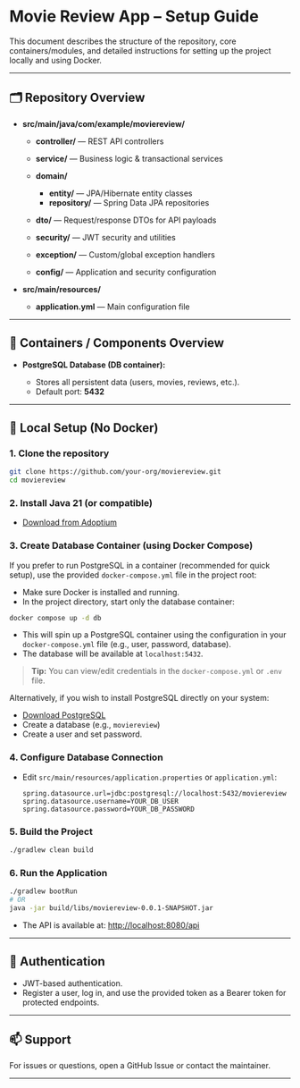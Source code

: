 # Movie Review App – Setup Guide

This document describes the structure of the repository, core containers/modules, and detailed instructions for setting up the project locally and using Docker.

---

## 🗂️ Repository Overview

* **src/main/java/com/example/moviereview/**

  * **controller/** — REST API controllers
  * **service/** — Business logic & transactional services
  * **domain/**

    * **entity/** — JPA/Hibernate entity classes
    * **repository/** — Spring Data JPA repositories
  * **dto/** — Request/response DTOs for API payloads
  * **security/** — JWT security and utilities
  * **exception/** — Custom/global exception handlers
  * **config/** — Application and security configuration
* **src/main/resources/**

  * **application.yml** — Main configuration file

---

## 🐳 Containers / Components Overview

* **PostgreSQL Database (DB container):**

  * Stores all persistent data (users, movies, reviews, etc.).
  * Default port: **5432**

---

## 🚀 Local Setup (No Docker)

### 1. **Clone the repository**

```bash
git clone https://github.com/your-org/moviereview.git
cd moviereview
```

### 2. **Install Java 21 (or compatible)**

* [Download from Adoptium](https://adoptium.net/temurin/releases/?version=21)

### 3. **Create Database Container (using Docker Compose)**

If you prefer to run PostgreSQL in a container (recommended for quick setup), use the provided `docker-compose.yml` file in the project root:

* Make sure Docker is installed and running.
* In the project directory, start only the database container:

```bash
docker compose up -d db
```

* This will spin up a PostgreSQL container using the configuration in your `docker-compose.yml` file (e.g., user, password, database).
* The database will be available at `localhost:5432`.

> **Tip:** You can view/edit credentials in the `docker-compose.yml` or `.env` file.

Alternatively, if you wish to install PostgreSQL directly on your system:

* [Download PostgreSQL](https://www.postgresql.org/download/)
* Create a database (e.g., `moviereview`)
* Create a user and set password.

### 4. **Configure Database Connection**

* Edit `src/main/resources/application.properties` or `application.yml`:

  ```
  spring.datasource.url=jdbc:postgresql://localhost:5432/moviereview
  spring.datasource.username=YOUR_DB_USER
  spring.datasource.password=YOUR_DB_PASSWORD
  ```

### 5. **Build the Project**

```bash
./gradlew clean build
```

### 6. **Run the Application**

```bash
./gradlew bootRun
# OR
java -jar build/libs/moviereview-0.0.1-SNAPSHOT.jar
```

* The API is available at: [http://localhost:8080/api](http://localhost:8080/api)

---

## 👤 Authentication

* JWT-based authentication.
* Register a user, log in, and use the provided token as a Bearer token for protected endpoints.

---

## 📫 Support

For issues or questions, open a GitHub Issue or contact the maintainer.

---

